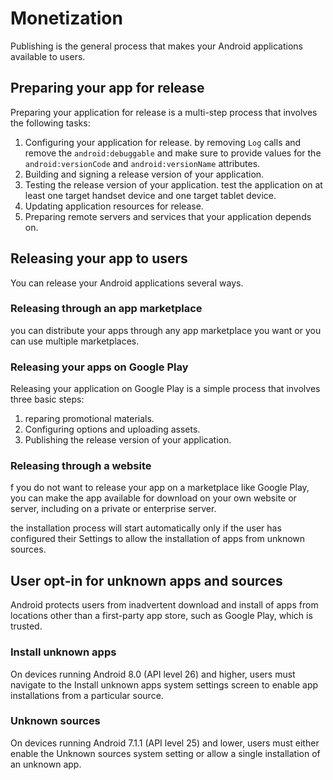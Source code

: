 # Monetization

Publishing is the general process that makes your Android applications available to users.

## Preparing your app for release

Preparing your application for release is a multi-step process that involves the following tasks:

1. Configuring your application for release.
    by removing `Log` calls and remove the  `android:debuggable` and make sure to provide values for the `android:versionCode` and `android:versionName` attributes.
2. Building and signing a release version of your application.
3. Testing the release version of your application.
    test the application on at least one target handset device and one target tablet device.
4. Updating application resources for release.
5. Preparing remote servers and services that your application depends on.

## Releasing your app to users

You can release your Android applications several ways.

### Releasing through an app marketplace

you can distribute your apps through any app marketplace you want or you can use multiple marketplaces.

### Releasing your apps on Google Play

Releasing your application on Google Play is a simple process that involves three basic steps:

1. reparing promotional materials.
2. Configuring options and uploading assets.
3. Publishing the release version of your application.

### Releasing through a website

f you do not want to release your app on a marketplace like Google Play, you can make the app available for download on your own website or server, including on a private or enterprise server.

the installation process will start automatically only if the user has configured their Settings to allow the installation of apps from unknown sources.

## User opt-in for unknown apps and sources

Android protects users from inadvertent download and install of apps from locations other than a first-party app store, such as Google Play, which is trusted.

### Install unknown apps

On devices running Android 8.0 (API level 26) and higher, users must navigate to the Install unknown apps system settings screen to enable app installations from a particular source.

### Unknown sources

On devices running Android 7.1.1 (API level 25) and lower, users must either enable the Unknown sources system setting or allow a single installation of an unknown app.
